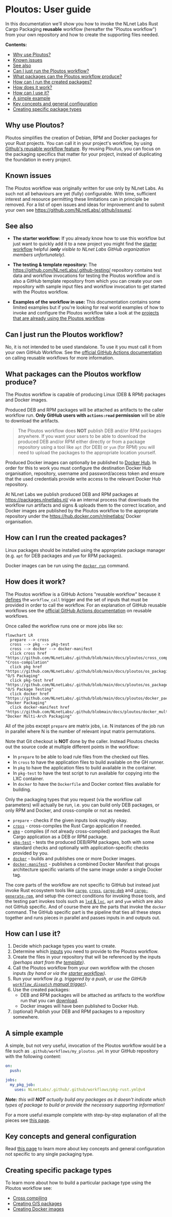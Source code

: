 # Ploutos: User guide

In this documentation we'll show you how to invoke the NLnet Labs Rust Cargo Packaging **reusable** workflow (hereafter the "Ploutos workflow") from your own repository and how to create the supporting files needed.

**Contents:**
- [Why use Ploutos?](#why-use-ploutos)
- [Known issues](#known-issues)
- [See also](#see-also)
- [Can I just run the Ploutos workflow?](#can-i-just-run-the-ploutos-workflow)
- [What packages can the Ploutos workflow produce?](#what-packages-can-the-ploutos-workflow-produce)
- [How can I run the created packages?](#how-can-i-run-the-created-packages)
- [How does it work?](#how-does-it-work)
- [How can I use it?](#how-can-i-use-it)
- [A simple example](#a-simple-example)
- [Key concepts and general configuration](#key-concepts-and-general-configuration)
- [Creating specific package types](#creating-specific-package-types)

## Why use Ploutos?
Ploutos simplifies the creation of Debian, RPM and Docker packages for your Rust projects. You can call it in your project's workflow, by using [Github's reusable workflow feature](https://docs.github.com/en/actions/using-workflows/reusing-workflows). By reusing Ploutus, you can focus on the packaging specifics that matter for your project, instead of duplicating the foundation in every project.

## Known issues

The Ploutos workflow was originally written for use only by NLnet Labs. As such not all behaviours are yet (fully) configurable. With time, sufficient interest and resource permitting these limitations can in principle be removed. For a list of open issues and ideas for improvement and to submit your own see https://github.com/NLnetLabs/.github/issues/.

## See also

- **The starter workflow:** If you already know how to use this workflow but just want to quickly add it to a new project you might find the [starter workflow](../starter_workflow.md) helpful _(**only** visible to NLnet Labs GitHub organization members unfortunately)_.

- **The testing & template repository:** The https://github.com/NLnetLabs/.github-testing/ repository contains test data and workflow invocations for testing the Ploutos workflow and is also a GitHub template repository from which you can create your own repository with sample input files and workflow invocation to get started with the Ploutos workflow.

- **Examples of the workflow in use:** This documentation contains some limited examples but if you're looking for real world examples of how to invoke and configure the Ploutos workflow take a look at the [projects that are already using the Ploutos workflow](https://github.com/NLnetLabs/.github/network/dependents).

## Can I just run the Ploutos workflow?

No, it is not intended to be used standalone. To use it you must call it from your own GitHub Workflow. See the [official GitHub Actions documentation](https://docs.github.com/en/actions/using-workflows/reusing-workflows#calling-a-reusable-workflow) on calling reusable workflows for more information.

## What packages can the Ploutos workflow produce?

The Ploutos workflow is capable of producing Linux (DEB & RPM) packages and Docker images.

Produced DEB and RPM packages will be attached as artifacts to the caller workflow run. **Only GitHub users with `actions:read` permission** will be able to download the artifacts.

> The Ploutos workflow does **NOT** publish DEB and/or RPM packages anywhere. If you want your users to be able to download the produced DEB and/or RPM either directly or from a package repository using a tool like `apt` (for DEB) or `yum` (for RPM) you will need to upload the packages to the appropriate location yourself.

Produced Docker images can optionally be published to [Docker Hub](https://hub.docker.com/). In order for this to work you must configure the destination Docker Hub organisation, repository, username and password/access token and ensure that the used credentials provide write access to the relevant Docker Hub repository.

At NLnet Labs we publish produced DEB and RPM packages at https://packages.nlnetlabs.nl/ via an internal process that downloads the workflow run artifacts and signs & uploads them to the correct location, and Docker images are published by the Ploutos workflow to the appropriate repository under the https://hub.docker.com/r/nlnetlabs/ Docker organisation.

## How can I run the created packages?

Linux packages should be installed using the appropriate package manager (e.g. `apt` for DEB packages and `yum` for RPM packages).

Docker images can be run using the [`docker run`](https://docs.docker.com/engine/reference/commandline/run/) command.

## How does it work?

The Ploutos workflow is a GitHub Actions "reusable workflow" because it [defines](https://github.com/NLnetLabs/.github/blob/main/.github/workflows/pkg-rust.yml#L130) the `workflow_call` trigger and the set of inputs that must be provided in order to call the workflow. For an explanation of GitHub reusable workflows see the [official GitHub Actions documentation](https://docs.github.com/en/actions/using-workflows/reusing-workflows) on reusable workflows.

Once called the workflow runs one or more jobs like so:

```mermaid
flowchart LR
  prepare --> cross
  cross --> pkg --> pkg-test
  cross --> docker --> docker-manifest
  click cross href "https://github.com/NLnetLabs/.github/blob/main/docs/ploutos/cross_compiling.md" "Cross-compilation"
  click pkg href "https://github.com/NLnetLabs/.github/blob/main/docs/ploutos/os_packaging.md" "O/S Packaging"
  click pkg-test href "https://github.com/NLnetLabs/.github/blob/main/docs/ploutos/os_package_testing.md" "O/S Package Testing"
  click docker href "https://github.com/NLnetLabs/.github/blob/main/docs/ploutos/docker_packaging.md" "Docker Packaging"
  click docker-manifest href "https://github.com/NLnetLabs/.github/blobmain/docs/ploutos/docker_multi_arch.md" "Docker Multi-Arch Packaging"
```

All of the jobs except `prepare` are matrix jobs, i.e. N instances of the job run in parallel where N is the number of relevant input matrix permutations.

Note that Git checkout is **NOT** done by the caller. Instead Ploutos checks out the source code at multiple different points in the workflow:

- In `prepare` to be able to load rule files from the checked out files.
- In `cross` to have the application files to build available on the GH runner.
- In `pkg` to have the application files to build available in the container.
- In `pkg-test` to have the test script to run available for copying into the LXC container.
- In `docker` to have the `Dockerfile` and Docker context files available for building.

Only the packaging types that you request (via the workflow call parameters) will actually be run, i.e. you can build only DEB packages, or only RPM and Docker, and cross-compile or not as needed.

- `prepare` - checks if the given inputs look roughly okay.
- [`cross`](./cross_compiling.md) - cross-compiles the Rust Cargo application if needed.
- [`pkg`](./os_packaging.md) - compiles (if not already cross-compiled) and packages the Rust Cargo application as a DEB or RPM package.
- [`pkg-test`](./os_packaging.md) - tests the produced DEB/RPM packages, both with some standard checks and optionally with application-specific checks provided by you.
- [`docker`](./docker_packaging.md) - builds and publishes one or more Docker images.
- [`docker-manifest`](./docker_packaging.md) - publishes a combined Docker Manifest that groups architecture specific variants of the same image under a single Docker tag.

The core parts of the workflow are not specific to GitHub but instead just invoke Rust ecosystem tools like [`cargo`](https://doc.rust-lang.org/cargo/), [`cross`](https://github.com/cross-rs/cross), [`cargo-deb`](https://github.com/kornelski/cargo-deb#readme) and [`cargo-generate-rpm`](https://github.com/cat-in-136/cargo-generate-rpm), and setup the correct conditions for invoking those tools, and the testing part invokes tools such as [`lxd` & `lxc`](https://linuxcontainers.org/), `apt` and `yum` which are also not GitHub specific. And of course there are the parts that invoke the `docker` command. The GitHub specific part is the pipeline that ties all these steps together and runs pieces in parallel and passes inputs in and outputs out.

## How can I use it?

1. Decide which package types you want to create.
2. Determine which [inputs](https://github.com/NLnetLabs/.github/blob/main/.github/workflows/pkg-rust.yml#L131) you need to provide to the Ploutos workflow.
3. Create the files in your repository that will be referenced by the inputs _(perhaps start from the [template](https://github.com/NLnetLabs/.github-testing/))_.
4. Call the Ploutos workflow from your own workflow with the chosen inputs _(by hand or via the [starter workflow](/.starter_workflow.md))_.
5. Run your workflow _(e.g. triggered by a push, or use the GitHUb [`workflow_dispatch` manual trigger](https://docs.github.com/en/actions/managing-workflow-runs/manually-running-a-workflow))_.
6. Use the created packages:
   - DEB and RPM packages will be attached as artifacts to the workflow run that you can [download](https://docs.github.com/en/actions/managing-workflow-runs/downloading-workflow-artifacts).
   - Docker images will have been published to Docker Hub.
7. (optional) Publish your DEB and RPM packages to a repository somewhere.

## A simple example

A simple, but not very useful, invocation of the Ploutos workflow would be a file such as `.github/workflows/my_ploutos.yml` in your GitHub repository with the following content:

```yaml
on:
  push:

jobs:
  my_pkg_job:
    uses: NLnetLabs/.github/.github/workflows/pkg-rust.yml@v4
```

_**Note:** this will **NOT** actually build any packages as it doesn't indicate which types of package to build or provide the necessary supporting information!_

For a more useful example complete with step-by-step explanation of all the pieces see [this page](./minimal_useful_example.md).

## Key concepts and general configuration

Read [this page](./key_concepts_and_config.md) to learn more about key concepts and general configuration not specific to any single packaging type.

## Creating specific package types

To learn more about how to build a particular package type using the Ploutos workflow see:

- [Cross compiling](./cross_compiling.md)
- [Creating O/S packages](./os_packaging.md)
- [Creating Docker images](./docker_packaging.md)

